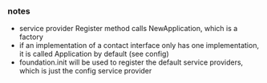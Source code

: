 ### notes

- service provider Register method calls NewApplication, which is a factory
- if an implementation of a contact interface only has one implementation, it is called Application by default (see config)
- foundation.init will be used to register the default service providers, which is just the config service provider